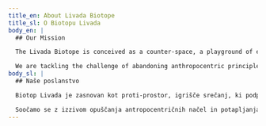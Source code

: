 ```yaml
---
title_en: About Livada Biotope
title_sl: O Biotopu Livada
body_en: |
  ## Our Mission

  The Livada Biotope is conceived as a counter-space, a playground of encounters that supports different ways of relating to our kin in a decolonial manner. Under auspices of BOB Institute, we foster horizontality with other beings, plants, animals, fungi and microbiota, combining art, science, (post)humanities, ecofeminism, agriculture, somatics and other domains through transdisciplinary educational, experiential, social and political activities.

  We are tackling the challenge of abandoning anthropocentric principles and immersing ourselves in the wetlands, to reactivate the inherent relational links between all the actors of the ecosystem. We want to empower the community to use the space according to ecofeminist biocentric notions where humans are part of the cross-species communal life on earth to the same extent and under the same conditions as other living beings. Humans are now custodians - care is reciprocating agency in which the biotope is our teacher.
body_sl: |
  ## Naše poslanstvo

  Biotop Livada je zasnovan kot proti-prostor, igrišče srečanj, ki podpira različne načine odnosov do naših sorodnikov na dekolonialen način. Pod okriljem Inštituta BOB spodbujamo horizontalnost z drugimi bitji, rastlinami, živalmi, glivami in mikrobiotom, združujemo umetnost, znanost, (post)humanistiko, ekofeminizem, kmetijstvo, somatiko in druge domene skozi transdisciplinarne izobraževalne, izkustvene, družbene in politične dejavnosti.

  Soočamo se z izzivom opuščanja antropocentričnih načel in potapljanja v mokrišča, da bi ponovno aktivirali inherentne odnosne povezave med vsemi akterji ekosistema. Želimo opolnomočiti skupnost, da uporablja prostor v skladu z ekofeminističnimi biocentričnimi pojmi, kjer so ljudje del medvrstnega skupnega življenja na zemlji v enaki meri in pod enakimi pogoji kot druga živa bitja.  Ljudje so zdaj skrbniki - skrb je vzajemna agencija, v kateri je biotop naš učitelj.
---
```

